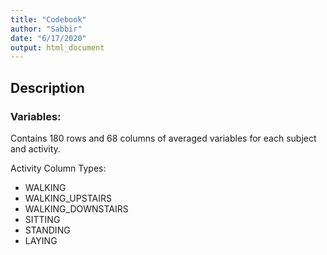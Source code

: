 ```yaml
---
title: "Codebook"
author: "Sabbir"
date: "6/17/2020"
output: html_document
---
```




## Description

### Variables:

Contains 180 rows and 68 columns of averaged variables for each subject and activity.

Activity Column Types: 

- WALKING
- WALKING_UPSTAIRS
- WALKING_DOWNSTAIRS
- SITTING
- STANDING
- LAYING




